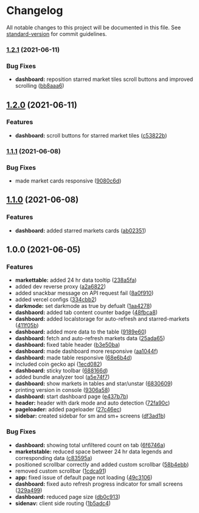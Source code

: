 # Changelog

All notable changes to this project will be documented in this file. See [standard-version](https://github.com/conventional-changelog/standard-version) for commit guidelines.

### [1.2.1](https://github.com/sushant-kum/react-crypto/compare/1.2.0...1.2.1) (2021-06-11)

### Bug Fixes

- **dashboard:** reposition starred market tiles scroll buttons and improved scrolling ([bb8aaa6](https://github.com/sushant-kum/react-crypto/commit/bb8aaa6cbdcc9385f0c246866938f29173d6c243))

## [1.2.0](https://github.com/sushant-kum/react-crypto/compare/1.1.1...1.2.0) (2021-06-11)

### Features

- **dashboard:** scroll buttons for starred market tiles ([c53822b](https://github.com/sushant-kum/react-crypto/commit/c53822b2c436d80c1ccb3ba422aec9faa2d92863))

### [1.1.1](https://github.com/sushant-kum/react-crypto/compare/1.1.0...1.1.1) (2021-06-08)

### Bug Fixes

- made market cards responsive ([9080c6d](https://github.com/sushant-kum/react-crypto/commit/9080c6d85380b239181f58bd10b6bd287c2cc60b))

## [1.1.0](https://github.com/sushant-kum/react-crypto/compare/1.0.0...1.1.0) (2021-06-08)

### Features

- **dashboard:** added starred markets cards ([ab02351](https://github.com/sushant-kum/react-crypto/commit/ab0235192ede56143cd82e26c6f5681ec298bd09))

## 1.0.0 (2021-06-05)

### Features

- **markettable:** added 24 hr data tooltip ([238a5fa](https://github.com/sushant-kum/react-crypto/commit/238a5fad1d11f90e2bdf6854db35c899f687750a))
- added dev reverse proxy ([a2a6822](https://github.com/sushant-kum/react-crypto/commit/a2a6822e98ffe95644170357f8faef663f6ca1b8))
- added snackbar message on API request fail ([8a0f910](https://github.com/sushant-kum/react-crypto/commit/8a0f9108763e64236abb1e34fbc7b2887c76e164))
- added vercel configs ([334cbb2](https://github.com/sushant-kum/react-crypto/commit/334cbb289880b984fc5aabc214122746a564a99c))
- **darkmode:** set darkmode as true by defualt ([1aa4278](https://github.com/sushant-kum/react-crypto/commit/1aa4278e27c8fe7affd471932c72e2701131e7dd))
- **dashbaord:** added tab content counter badge ([48fbca8](https://github.com/sushant-kum/react-crypto/commit/48fbca8447caf48da497a731e0457bc94de5501c))
- **dashboard:** added localstorage for auto-refresh and starred-markets ([411f05b](https://github.com/sushant-kum/react-crypto/commit/411f05b647f0ffeab16b981c5f04eca003be4f57))
- **dashboard:** added more data to the table ([9189e60](https://github.com/sushant-kum/react-crypto/commit/9189e60c70b542d8d72cf0d00fb5ef0636045da9))
- **dashboard:** fetch and auto-refresh markets data ([25ada65](https://github.com/sushant-kum/react-crypto/commit/25ada65114dbf5d30174fbec82c0bfc4e777fca1))
- **dashboard:** fixed table header ([b3e50ba](https://github.com/sushant-kum/react-crypto/commit/b3e50ba9a184c3be8a93d0093f13aa83fe6769d7))
- **dashboard:** made dashboard more responsive ([aa1044f](https://github.com/sushant-kum/react-crypto/commit/aa1044fbbcb759dd3049765f627a953ef1afbc48))
- **dashboard:** made table responsive ([68e6b4d](https://github.com/sushant-kum/react-crypto/commit/68e6b4ddfba78e111f1d8be22c467fe3992e64f1))
- included coin gecko api ([1ecd082](https://github.com/sushant-kum/react-crypto/commit/1ecd082794cce694fd162af0f5798814f1c230dc))
- **dashboard:** sticky toolbar ([688166d](https://github.com/sushant-kum/react-crypto/commit/688166dbb78d17a6600b4a4845e613e4d5c493e9))
- added bundle analyzer tool ([a5e74f7](https://github.com/sushant-kum/react-crypto/commit/a5e74f7784da547c6a7f6d1eebd95c96d819c454))
- **dashboard:** show markets in tables and star/unstar ([6830609](https://github.com/sushant-kum/react-crypto/commit/683060933e299de098520bba81a891d32e3b7e6f))
- printing version in console ([9306a58](https://github.com/sushant-kum/react-crypto/commit/9306a5857f4d349e653aee25d77b6f1e6bf02c46))
- **dashboard:** start dashboard page ([e437b7b](https://github.com/sushant-kum/react-crypto/commit/e437b7b11e38b0a201c57bef378bf5a4299a6574))
- **header:** header with dark mode and auto detection ([72fa90c](https://github.com/sushant-kum/react-crypto/commit/72fa90c3b65d4df5b3b716e557ead1753dd0ddf4))
- **pageloader:** added pageloader ([27c46ec](https://github.com/sushant-kum/react-crypto/commit/27c46ec894a45233a94b37d28d1a9f2e2b0530ef))
- **sidebar:** created sidebar for sm and sm+ screens ([df3ad1b](https://github.com/sushant-kum/react-crypto/commit/df3ad1b265ceb68bdfd70549555bad5602e02799))

### Bug Fixes

- **dashboard:** showing total unfiltered count on tab ([6f6746a](https://github.com/sushant-kum/react-crypto/commit/6f6746a7bbf36e0e73c9ef5a27f80903f1383159))
- **marketstable:** reduced space betweer 24 hr data legends and corresponding data ([c83595a](https://github.com/sushant-kum/react-crypto/commit/c83595a4bf0dfb9d9bae45791f45bb7ff0a0e384))
- positioned scrollbar correctly and added custom scrollbar ([58b4ebb](https://github.com/sushant-kum/react-crypto/commit/58b4ebb6124838429e18c4cafe2d1e7234f02d9a))
- removed custom scrollbar ([1cdca91](https://github.com/sushant-kum/react-crypto/commit/1cdca918d65d8bf9171c3d2a5c4b91e2db7dfd89))
- **app:** fixed issue of default page not loading ([49c3106](https://github.com/sushant-kum/react-crypto/commit/49c31063a16a4aa89d1c95e2b3ced8c4ce7deac6))
- **dashboard:** fixed auto refresh progress indicator for small screens ([329a499](https://github.com/sushant-kum/react-crypto/commit/329a499da1662f75c2958eb71bcdf49b60e2dc42))
- **dashboard:** reduced page size ([db0c913](https://github.com/sushant-kum/react-crypto/commit/db0c913395056196e763fa09817307e862d86551))
- **sidenav:** client side routing ([1b5adc4](https://github.com/sushant-kum/react-crypto/commit/1b5adc46c8bce3e222c45c0096dea445bdc5e919))
